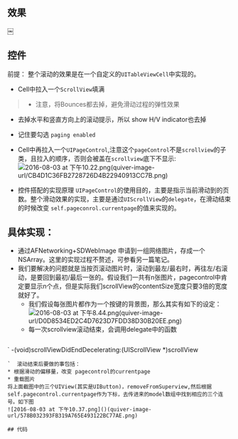 ## 效果
￼
## 控件
前提：
整个滚动的效果是在一个自定义的`UITableViewCell`中实现的。
* Cell中拉入一个`ScrollView`填满
> * 注意，将Bounces都去掉，避免滑动过程的弹性效果
  * 去掉水平和竖直方向上的滚动提示，所以 show H/V indicator也去掉
  * 记住要勾选 `paging enabled`

* Cell中再拉入一个`UIPageControl`,注意这个`pageControl`不是`scrollview`的子类，且拉入的顺序，否则会被盖在`scrollview`底下不显示:
![2016-08-03 at 下午10.22.png]()(quiver-image-url/CB4D1C36FB2728726D4B22940913CC7B.png)
* 控件搭配的实现原理
`UIPageControl`的使用目的，主要是指示当前滑动到的页数。整个滑动效果的实现，主要是通过`UIScrollView`的`delegate`，在滑动结束的时候改变 `self.pageconrol.currentpage`的值来实现的。

## 具体实现：
* 通过AFNetworking+SDWebImage 申请到一组网络图片，存成一个NSArray。这里的实现过程不赘述，可参看另一篇笔记。
* 我们要解决的问题就是当按页滚动图片时，滚动到最左/最右时，再往左/右滚动，是要回到最初/最后一张的。假设我们一共有n张图片，pagecontrol中肯定要显示n个点，但是实际我们scrollView的contentSize宽度只要3倍的宽度就好了。
  * 我们假设每张图片都作为一个按键的背景图，那么其实有如下的设定：
![2016-08-03 at 下午8.44.png]()(quiver-image-url/D0D8534ED2C4D7623D7FDD38D30B20EE.png)
  * 每一次scrollview滚动结束，会调用delegate中的函数
  ```objc
`  -(void)scrollViewDidEndDecelerating:(UIScrollView *)scrollView
  ```
`  滚动结束后要做的事包括：
  * 根据滑动的偏移量，改变 pagecontrol的currentpage
  * 重载图片
  将上面截图中的三个UIView(其实是UIButton)，removeFromSuperview,然后根据self.pagecontrol.currentpage作为下标，去传进来的model数组中找到相应的三个连号。如下图
  ![2016-08-03 at 下午10.37.png]()(quiver-image-url/578B032393FB319A765E493122BC77AE.png)

## 代码

